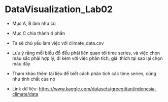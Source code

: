 # DataVisualization_Lab02

- Mục A, B làm như cũ
- Mục C chia thành 4 phần

- Ta sẽ chủ yếu làm việc với climate_data.csv
- Lưu ý rằng mỗi biểu đồ đều phải liên quan tới time series, và việc chọn màu sắc phải hợp lý, đi kèm với việc phân tích, giải thích tại sao lại chọn màu đấy

- Tham khảo thêm tài liệu để biết cách phân tích các time series, cũng như tính chất của nó
- Link dữ liệu: https://www.kaggle.com/datasets/greegtitan/indonesia-climate/data